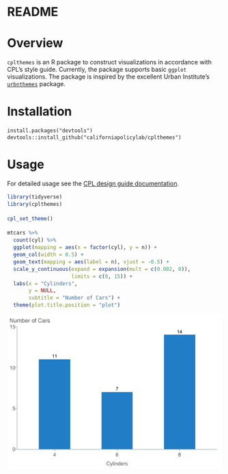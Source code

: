 README
================

# Overview

`cplthemes` is an R package to construct visualizations in accordance
with CPL’s style guide. Currently, the package supports basic `ggplot`
visualizations. The package is inspired by the excellent Urban
Institute’s [`urbnthemes`](https://github.com/UrbanInstitute/urbnthemes)
package.

# Installation

    install.packages("devtools")
    devtools::install_github("californiapolicylab/cplthemes")

# Usage

For detailed usage see the [CPL design guide
documentation](https://californiapolicylab.github.io/cpl_design_guide/).

``` r
library(tidyverse)
library(cplthemes)

cpl_set_theme()

mtcars %>%
  count(cyl) %>%
  ggplot(mapping = aes(x = factor(cyl), y = n)) +
  geom_col(width = 0.5) +
  geom_text(mapping = aes(label = n), vjust = -0.5) +
  scale_y_continuous(expand = expansion(mult = c(0.002, 0)),
                     limits = c(0, 15)) +
  labs(x = "Cylinders",
       y = NULL,
       subtitle = "Number of Cars") +
  theme(plot.title.position = "plot")
```

![](README_files/figure-gfm/unnamed-chunk-2-1.png)<!-- -->
